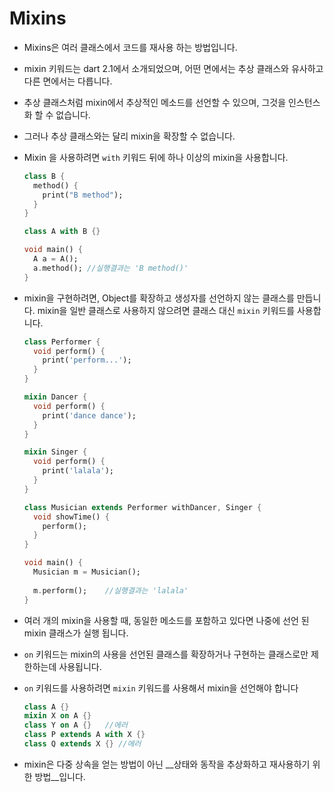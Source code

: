 # Mixins

- Mixins은 여러 클래스에서 코드를 재사용 하는 방법입니다.

- mixin 키워드는 dart 2.1에서 소개되었으며, 어떤 면에서는 추상 클래스와 유사하고 다른 면에서는 다릅니다.

- 추상 클래스처럼 mixin에서 추상적인 메소드를 선언할 수 있으며, 그것을 인스턴스화 할 수 없습니다.

- 그러나 추상 클래스와는 달리 mixin을 확장할 수 없습니다.

- Mixin 을 사용하려면  `with` 키워드 뒤에 하나 이상의 mixin을 사용합니다.

  ~~~dart
  class B {
    method() {
      print("B method");
    }
  }
  
  class A with B {}
  
  void main() {
    A a = A();
    a.method(); //실행결과는 'B method()'
  }
  ~~~

- mixin을 구현하려면, Object를 확장하고 생성자를 선언하지 않는 클래스를 만듭니다. mixin을 일반 클래스로 사용하지 않으려면 클래스 대신 `mixin` 키워드를 사용합니다.

  ~~~dart
  class Performer {
    void perform() {
      print('perform...');
    }
  }
  
  mixin Dancer {
    void perform() {
      print('dance dance');
    }
  }
  
  mixin Singer {
    void perform() {
      print('lalala');
    }
  }
  
  class Musician extends Performer withDancer, Singer {
    void showTime() {
      perform();
    }
  }
  
  void main() {
    Musician m = Musician();
    
    m.perform();	//실행결과는 'lalala'
  }
  ~~~

- 여러 개의 mixin을 사용할 때, 동일한 메소드를 포함하고 있다면 나중에 선언 된 mixin 클래스가 실행 됩니다.

- `on` 키워드는 mixin의 사용을 선언된 클래스를 확장하거나 구현하는 클래스로만 제한하는데 사용됩니다.

- `on` 키워드를 사용하려면 `mixin` 키워드를 사용해서 mixin을 선언해야 합니다

  ~~~dart
  class A {}
  mixin X on A {}
  class Y on A {}	//에러
  class P extends A with X {}
  class Q extends X {} //에러
  ~~~

  

* mixin은 다중 상속을 얻는 방법이 아닌 __상태와 동작을 추상화하고 재사용하기 위한 방법__입니다.
